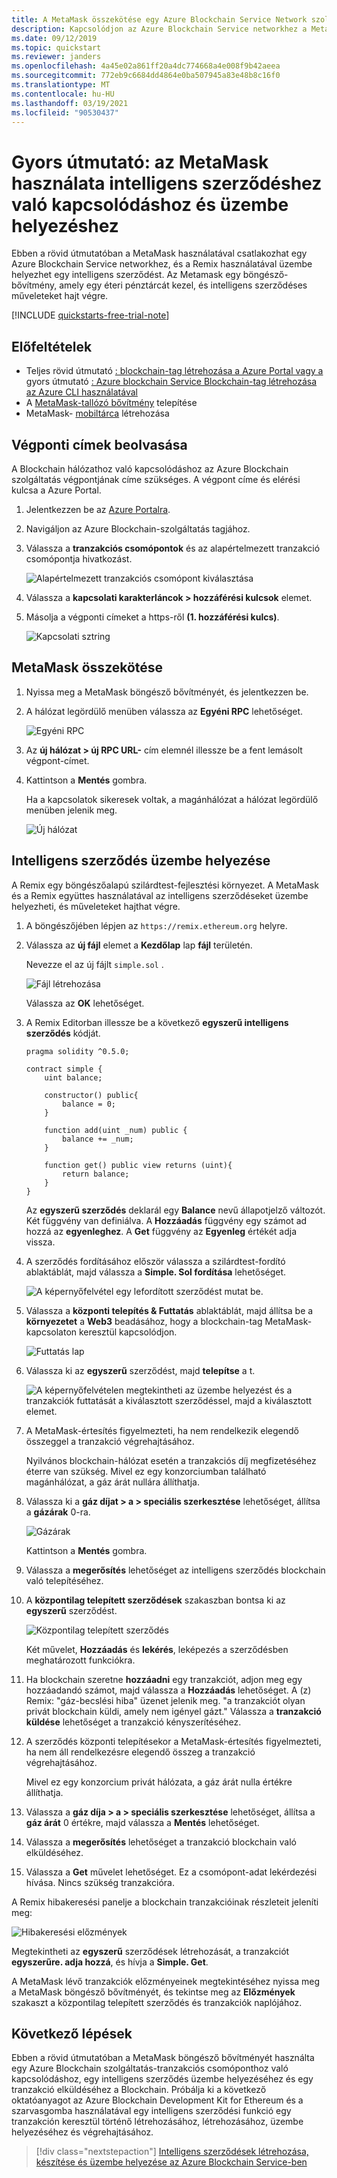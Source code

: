 ```yaml
---
title: A MetaMask összekötése egy Azure Blockchain Service Network szolgáltatással
description: Kapcsolódjon az Azure Blockchain Service networkhez a MetaMask használatával, és helyezzen üzembe egy intelligens szerződést.
ms.date: 09/12/2019
ms.topic: quickstart
ms.reviewer: janders
ms.openlocfilehash: 4a45e02a861ff20a4dc774668a4e008f9b42aeea
ms.sourcegitcommit: 772eb9c6684dd4864e0ba507945a83e48b8c16f0
ms.translationtype: MT
ms.contentlocale: hu-HU
ms.lasthandoff: 03/19/2021
ms.locfileid: "90530437"
---
```

# <a name="quickstart-use-metamask-to-connect-and-deploy-a-smart-contract"></a>Gyors útmutató: az MetaMask használata intelligens szerződéshez való kapcsolódáshoz és üzembe helyezéshez

Ebben a rövid útmutatóban a MetaMask használatával csatlakozhat egy Azure Blockchain Service networkhez, és a Remix használatával üzembe helyezhet egy intelligens szerződést. Az Metamask egy böngésző-bővítmény, amely egy éteri pénztárcát kezel, és intelligens szerződéses műveleteket hajt végre.

[!INCLUDE [quickstarts-free-trial-note](../../../includes/quickstarts-free-trial-note.md)]

## <a name="prerequisites"></a>Előfeltételek

* Teljes rövid útmutató [: blockchain-tag létrehozása a Azure Portal vagy a](create-member.md) gyors útmutató [: Azure blockchain Service Blockchain-tag létrehozása az Azure CLI használatával](create-member-cli.md)
* A [MetaMask-tallózó bővítmény](https://metamask.io) telepítése
* MetaMask- [mobiltárca](https://metamask.zendesk.com/hc/en-us/articles/360015488971-New-to-MetaMask-Learn-How-to-Setup-MetaMask-the-First-Time) létrehozása

## <a name="get-endpoint-address"></a>Végponti címek beolvasása

A Blockchain hálózathoz való kapcsolódáshoz az Azure Blockchain szolgáltatás végpontjának címe szükséges. A végpont címe és elérési kulcsa a Azure Portal.

1. Jelentkezzen be az [Azure Portalra](https://portal.azure.com).
1. Navigáljon az Azure Blockchain-szolgáltatás tagjához.
1. Válassza a **tranzakciós csomópontok** és az alapértelmezett tranzakció csomópontja hivatkozást.

    ![Alapértelmezett tranzakciós csomópont kiválasztása](./media/connect-metamask/transaction-nodes.png)

1. Válassza a **kapcsolati karakterláncok > hozzáférési kulcsok** elemet.
1. Másolja a végponti címeket a https-ről **(1. hozzáférési kulcs)**.

    ![Kapcsolati sztring](./media/connect-metamask/connection-string.png)

## <a name="connect-metamask"></a>MetaMask összekötése

1. Nyissa meg a MetaMask böngésző bővítményét, és jelentkezzen be.
1. A hálózat legördülő menüben válassza az  **Egyéni RPC** lehetőséget.

    ![Egyéni RPC](./media/connect-metamask/custom-rpc.png)

1. Az **új hálózat > új RPC URL-** cím elemnél illessze be a fent lemásolt végpont-címet.
1. Kattintson a **Mentés** gombra.

    Ha a kapcsolatok sikeresek voltak, a magánhálózat a hálózat legördülő menüben jelenik meg.

    ![Új hálózat](./media/connect-metamask/new-network.png)

## <a name="deploy-smart-contract"></a>Intelligens szerződés üzembe helyezése

A Remix egy böngészőalapú szilárdtest-fejlesztési környezet. A MetaMask és a Remix együttes használatával az intelligens szerződéseket üzembe helyezheti, és műveleteket hajthat végre.

1. A böngészőjében lépjen az `https://remix.ethereum.org` helyre.
1. Válassza az **új fájl** elemet a **Kezdőlap** lap **fájl** területén.

    Nevezze el az új fájlt `simple.sol` .

    ![Fájl létrehozása](./media/connect-metamask/create-file.png)

    Válassza az **OK** lehetőséget.
1. A Remix Editorban illessze be a következő **egyszerű intelligens szerződés** kódját.

    ```solidity
    pragma solidity ^0.5.0;
             
    contract simple {
        uint balance;
                 
        constructor() public{
            balance = 0;
        }
                 
        function add(uint _num) public {
            balance += _num;
        }
                 
        function get() public view returns (uint){
            return balance;
        }
    }
    ```

    Az **egyszerű szerződés** deklarál egy **Balance** nevű állapotjelző változót. Két függvény van definiálva. A **Hozzáadás** függvény egy számot ad hozzá az **egyenleghez**. A **Get** függvény az **Egyenleg** értékét adja vissza.
1. A szerződés fordításához először válassza a szilárdtest-fordító ablaktáblát, majd válassza a  **Simple. Sol fordítása** lehetőséget.

    ![A képernyőfelvétel egy lefordított szerződést mutat be.](./media/connect-metamask/compile.png)

1. Válassza a **központi telepítés & Futtatás** ablaktáblát, majd állítsa be a **környezetet** a **Web3** beadásához, hogy a blockchain-tag MetaMask-kapcsolaton keresztül kapcsolódjon.

    ![Futtatás lap](./media/connect-metamask/injected-web3.png)

1. Válassza ki az **egyszerű** szerződést, majd **telepítse** a t.

    ![A képernyőfelvételen megtekintheti az üzembe helyezést és a tranzakciók futtatását a kiválasztott szerződéssel, majd a kiválasztott elemet.](./media/connect-metamask/deploy.png)


1. A MetaMask-értesítés figyelmezteti, ha nem rendelkezik elegendő összeggel a tranzakció végrehajtásához.

    Nyilvános blockchain-hálózat esetén a tranzakciós díj megfizetéséhez éterre van szükség. Mivel ez egy konzorciumban található magánhálózat, a gáz árát nullára állíthatja.

1.  Válassza ki a **gáz díjat > a > speciális szerkesztése** lehetőséget, állítsa a **gázárak** 0-ra.

    ![Gázárak](./media/connect-metamask/gas-price.png)

    Kattintson a **Mentés** gombra.

1. Válassza a **megerősítés** lehetőséget az intelligens szerződés blockchain való telepítéséhez.
1. A **központilag telepített szerződések** szakaszban bontsa ki az **egyszerű** szerződést.

    ![Központilag telepített szerződés](./media/connect-metamask/deployed-contract.png)

    Két művelet, **Hozzáadás** és **lekérés**, leképezés a szerződésben meghatározott funkciókra.

1. Ha blockchain szeretne **hozzáadni** egy tranzakciót, adjon meg egy hozzáadandó számot, majd válassza a **Hozzáadás** lehetőséget. A (z) Remix: "gáz-becslési hiba" üzenet jelenik meg. "a tranzakciót olyan privát blockchain küldi, amely nem igényel gázt." Válassza a **tranzakció küldése** lehetőséget a tranzakció kényszerítéséhez.
1. A szerződés központi telepítésekor a MetaMask-értesítés figyelmezteti, ha nem áll rendelkezésre elegendő összeg a tranzakció végrehajtásához.

    Mivel ez egy konzorcium privát hálózata, a gáz árát nulla értékre állíthatja.

1. Válassza a **gáz díja > a > speciális szerkesztése** lehetőséget, állítsa a **gáz árát** 0 értékre, majd válassza a **Mentés** lehetőséget.
1. Válassza a **megerősítés** lehetőséget a tranzakció blockchain való elküldéséhez.
1. Válassza a **Get** művelet lehetőséget. Ez a csomópont-adat lekérdezési hívása. Nincs szükség tranzakcióra.

A Remix hibakeresési panelje a blockchain tranzakcióinak részleteit jeleníti meg:

![Hibakeresési előzmények](./media/connect-metamask/debug.png)

Megtekintheti az **egyszerű** szerződések létrehozását, a tranzakciót **egyszerűre. adja hozzá**, és hívja a **Simple. Get**.

A MetaMask lévő tranzakciók előzményeinek megtekintéséhez nyissa meg a MetaMask böngésző bővítményét, és tekintse meg az **Előzmények** szakaszt a központilag telepített szerződés és tranzakciók naplójához.

## <a name="next-steps"></a>Következő lépések

Ebben a rövid útmutatóban a MetaMask böngésző bővítményét használta egy Azure Blockchain szolgáltatás-tranzakciós csomóponthoz való kapcsolódáshoz, egy intelligens szerződés üzembe helyezéséhez és egy tranzakció elküldéséhez a Blockchain. Próbálja ki a következő oktatóanyagot az Azure Blockchain Development Kit for Ethereum és a szarvasgomba használatával egy intelligens szerződési funkció egy tranzakción keresztül történő létrehozásához, létrehozásához, üzembe helyezéséhez és végrehajtásához.

> [!div class="nextstepaction"]
> [Intelligens szerződések létrehozása, készítése és üzembe helyezése az Azure Blockchain Service-ben](send-transaction.md)
